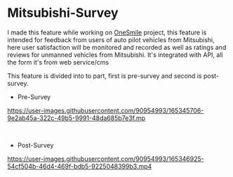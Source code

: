 # Mitsubishi-Survey

I made this feature while working on [OneSmile](https://play.google.com/store/apps/details?id=com.sinarmasland.onesmile) project, this feature is intended for feedback from users of auto pilot vehicles from Mitsubishi, here user satisfaction will be monitored and recorded as well as ratings and reviews for unmanned vehicles from Mitsubishi. It's integrated with API, all the form it's from web service/cms 

This feature is divided into to part, first is pre-survey and second is post-survey.

 - Pre-Survey
 
https://user-images.githubusercontent.com/90954993/165345706-9e2ab45a-322c-49b5-9991-48da685b7e3f.mp

</br>

 - Post-Survey

https://user-images.githubusercontent.com/90954993/165346925-54cf504b-46d4-469f-bdb5-9225048399b3.mp4

